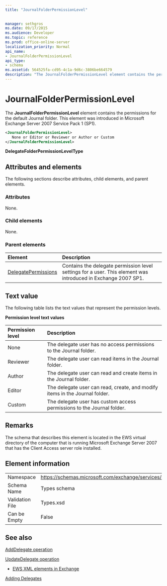 ```yaml
---
title: "JournalFolderPermissionLevel"
 
 
manager: sethgros
ms.date: 09/17/2015
ms.audience: Developer
ms.topic: reference
ms.prod: office-online-server
localization_priority: Normal
api_name:
- JournalFolderPermissionLevel
api_type:
- schema
ms.assetid: 564525fa-cd95-4c1a-9d6c-3806be664579
description: "The JournalFolderPermissionLevel element contains the permissions for the default Journal folder. This element was introduced in Microsoft Exchange Server 2007 Service Pack 1 (SP1)."
---
```


# JournalFolderPermissionLevel

The **JournalFolderPermissionLevel** element contains the permissions for the default Journal folder. This element was introduced in Microsoft Exchange Server 2007 Service Pack 1 (SP1). 
  
```xml
<JournalFolderPermissionLevel>
   None or Editor or Reviewer or Author or Custom
</JournalFolderPermissionLevel>
```

 **DelegateFolderPermissionLevelType**
## Attributes and elements

The following sections describe attributes, child elements, and parent elements.
  
### Attributes

None.
  
### Child elements

None.
  
### Parent elements

|**Element**|**Description**|
|:-----|:-----|
|[DelegatePermissions](delegatepermissions.md) <br/> |Contains the delegate permission level settings for a user. This element was introduced in Exchange 2007 SP1.  <br/> |
   
## Text value

The following table lists the text values that represent the permission levels.
  
**Permission level text values**

|**Permission level**|**Description**|
|:-----|:-----|
|None  <br/> |The delegate user has no access permissions to the Journal folder.  <br/> |
|Reviewer  <br/> |The delegate user can read items in the Journal folder.  <br/> |
|Author  <br/> |The delegate user can read and create items in the Journal folder.  <br/> |
|Editor  <br/> |The delegate user can read, create, and modify items in the Journal folder.  <br/> |
|Custom  <br/> |The delegate user has custom access permissions to the Journal folder.  <br/> |
   
## Remarks

The schema that describes this element is located in the EWS virtual directory of the computer that is running Microsoft Exchange Server 2007 that has the Client Access server role installed.
  
## Element information

|||
|:-----|:-----|
|Namespace  <br/> |https://schemas.microsoft.com/exchange/services/2006/types  <br/> |
|Schema Name  <br/> |Types schema  <br/> |
|Validation File  <br/> |Types.xsd  <br/> |
|Can be Empty  <br/> |False  <br/> |
   
## See also



[AddDelegate operation](adddelegate-operation.md)
  
[UpdateDelegate operation](updatedelegate-operation.md)


- [EWS XML elements in Exchange](ews-xml-elements-in-exchange.md)


[Adding Delegates](http://msdn.microsoft.com/library/3a744150-66a3-4a13-9433-793603ba5038%28Office.15%29.aspx)

